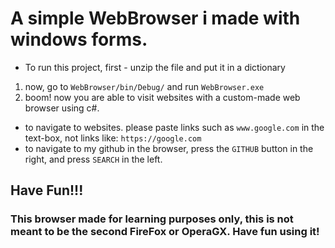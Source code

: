 # A simple WebBrowser i made with windows forms.

- To run this project, first - unzip the file and put it in a dictionary
1. now, go to `WebBrowser/bin/Debug/` and run `WebBrowser.exe`
2. boom! now you are able to visit websites with a custom-made web browser using c#.
- to navigate to websites. please paste links such as `www.google.com` in the text-box, not links like: `https://google.com`
- to navigate to my github in the browser, press the `GITHUB` button in the right, and  press `SEARCH` in the left.

## Have Fun!!!
### This browser made for learning purposes only, this is not meant to be the second FireFox or OperaGX. Have fun using it!
